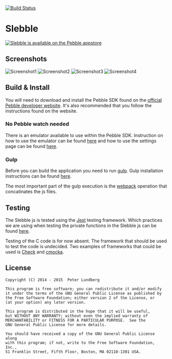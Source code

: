 [![Build Status](https://travis-ci.org/xdjinnx/Slebble.svg?branch=master)](https://travis-ci.org/xdjinnx/Slebble)

# Slebble

[![Slebble is available on the Pebble appstore](http://pblweb.com/badge/5320c36f53fab421d000003a/black/large)](https://apps.getpebble.com/applications/5320c36f53fab421d000003a)

## Screenshots

![Screenshot1](https://assets.getpebble.com/api/file/BU5C2Em2SyaGGBf9NNT9/convert?cache=true&w=144&h=168&fit=)
![Screenshot2](https://assets.getpebble.com/api/file/uXi2g0mkRbCYpBIdoozF/convert?cache=true&w=144&h=168&fit=)
![Screenshot3](https://assets.getpebble.com/api/file/o5aoCGuRuuVVP7oTHneQ/convert?cache=true&w=144&h=168&fit=)
![Screenshot4](https://assets.getpebble.com/api/file/KxSn79xGRnSZl8YXahUi/convert?cache=true&w=144&h=168&fit=)

## Build & Install
You will need to download and install the Pebble SDK found on the [official Pebble developer website](https://developer.getpebble.com/sdk/install/). It's also recommended that you follow the instructions found on the website.

### No Pebble watch needed
There is an emulator available to use within the Pebble SDK. Instruction on how to use the emulator can be found [here](https://developer.getpebble.com/guides/publishing-tools/pebble-tool/#installing-watchapps) and how to use the settings page can be found [here](https://developer.getpebble.com/guides/pebble-apps/pebblekit-js/app-configuration/#testing-in-the-sdk-emulator).

### Gulp
Before you can build the application you need to run [gulp](http://gulpjs.com/). Gulp installation instructions can be found [here](https://github.com/gulpjs/gulp/blob/master/docs/getting-started.md).

The most important part of the gulp execution is the [webpack](https://webpack.github.io/) operation that concatinates the js files.

## Testing
The Slebble js is tested using the [Jest](https://facebook.github.io/jest/) testing framework. Which practices we are using when testing the private functions in the Slebble js can be found [here](http://philipwalton.com/articles/how-to-unit-test-private-functions-in-javascript/).

Testing of the C code is for now absent. The framework that should be used to test the code is undecided. Two examples of frameworks that could be used is [Check](http://check.sourceforge.net/) and [cmocka](https://cmocka.org/).

## License

	Copyright (C) 2014 - 2015  Peter Lundberg

	This program is free software; you can redistribute it and/or modify
	it under the terms of the GNU General Public License as published by
	the Free Software Foundation; either version 2 of the License, or
	(at your option) any later version.

	This program is distributed in the hope that it will be useful,
	but WITHOUT ANY WARRANTY; without even the implied warranty of
	MERCHANTABILITY or FITNESS FOR A PARTICULAR PURPOSE.  See the
	GNU General Public License for more details.

	You should have received a copy of the GNU General Public License along
	with this program; if not, write to the Free Software Foundation, Inc.,
	51 Franklin Street, Fifth Floor, Boston, MA 02110-1301 USA.

